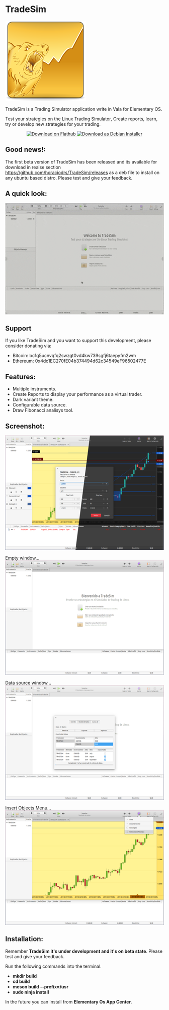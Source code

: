 # TradeSim

![TradeSim Icon](/data/icons/128/com.github.horaciodrs.tradesim.svg)

TradeSim is a Trading Simulator application write in Vala for Elementary OS.

Test your strategies on the Linux Trading Simulator, Create reports, learn, try or develop new strategies for your trading.

<p align="center">
    <a href="https://flathub.org/apps/details/com.github.horaciodrs.tradesim">
        <img height="50" alt="Download on Flathub" src="https://flathub.org/assets/badges/flathub-badge-en.png"/>
    </a>
    <a href="https://www.github.com/horaciodrs/tradesim/releases">
        <img height="50" alt="Download as Debian Installer" src="https://raw.githubusercontent.com/horaciodrs/TradeSim/master/data/images/download-deb.png" />
    </a>
</p>

## Good news!:
The first beta version of TradeSim has been released and its available for download in realse section https://github.com/horaciodrs/TradeSim/releases as a deb file to install on any ubuntu based distro.
Please test and give your feedback.

## A quick look:
![TradeSim QuickView](/data/screenshots/tradesim-video1.gif)

## Support
If you like TradeSim and you want to support this development, please consider donating via:
- Bitcoin: bc1q5ucnvqfq2swzgt0vd4kw739sgfj6taepyfm2wm
- Ethereum: 0x4dc1EC270fE04b374494d62c34549eF96502477E

## Features:
- Multiple instruments.
- Create Reports to display your performance as a virtual trader.
- Dark variant theme.
- Configurable data source.
- Draw Fibonacci analisys tool.

## Screenshot:
![TradeSim Screenshot1](/data/screenshots/tsim_screenshot_dl.png)

Empty window...
![TradeSim Screenshot2](/data/screenshots/tsim_screenshot_welcome.png)

Data source window...
![TradeSim Screenshot3](/data/screenshots/tsim_screenshot_settings.png)

Insert Objects Menu...
![TradeSim Screenshot4](/data/screenshots/tsim_screenshot_insert_mnu.png)

## Installation:
Remember **TradeSim it's under development and it's on beta state**. Please test and give your feedback.

Run the following commands into the terminal:

- **mkdir build**
- **cd build**
- **meson build --prefix=/usr**
- **sudo ninja install**

In the future you can install from **Elementary Os App Center.**
